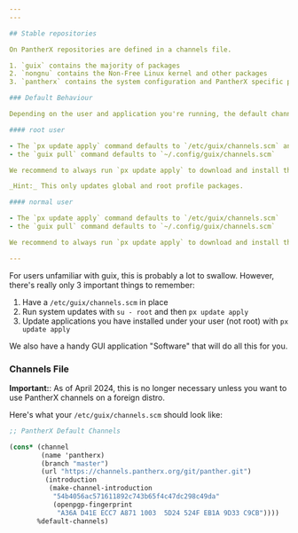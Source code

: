 ```yaml
---
---

## Stable repositories

On PantherX repositories are defined in a channels file.

1. `guix` contains the majority of packages
2. `nongnu` contains the Non-Free Linux kernel and other packages
3. `pantherx` contains the system configuration and PantherX specific packages

### Default Behaviour

Depending on the user and application you're running, the default channels file varies. The channels file is only important for updates, thus in normal operation (install, remove), you don't need to care.

#### root user

- The `px update apply` command defaults to `/etc/guix/channels.scm` and `/etc/system.scm`
- the `guix pull` command defaults to `~/.config/guix/channels.scm`

We recommend to always run `px update apply` to download and install the latest **system** updates. For system updates, it's important you actually login as `root` using `su - root` before running `px update apply`.

_Hint:_ This only updates global and root profile packages.

#### normal user

- The `px update apply` command defaults to `/etc/guix/channels.scm`
- the `guix pull` command defaults to `~/.config/guix/channels.scm`

We recommend to always run `px update apply` to download and install the latest **user** updates

---
```


For users unfamiliar with guix, this is probably a lot to swallow. However, there's really only 3 important things to remember:

1. Have a `/etc/guix/channels.scm` in place
2. Run system updates with `su - root` and then `px update apply`
3. Update applications you have installed under your user (not root) with `px update apply`

We also have a handy GUI application "Software" that will do all this for you.

### Channels File

**Important:**: As of April 2024, this is no longer necessary unless you want to use PantherX channels on a foreign distro.

Here's what your `/etc/guix/channels.scm` should look like:

```scheme
;; PantherX Default Channels

(cons* (channel
        (name 'pantherx)
        (branch "master")
        (url "https://channels.pantherx.org/git/panther.git")
         (introduction
          (make-channel-introduction
           "54b4056ac571611892c743b65f4c47dc298c49da"
           (openpgp-fingerprint
            "A36A D41E ECC7 A871 1003  5D24 524F EB1A 9D33 C9CB"))))
       %default-channels)
```